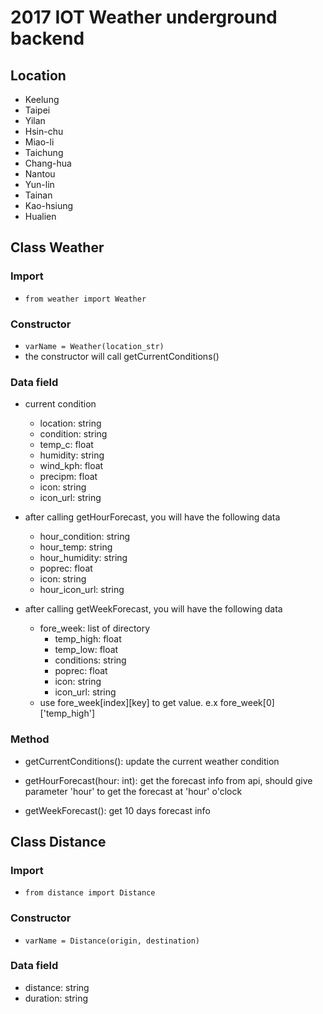 # 2017 IOT Weather underground backend

## Location
- Keelung
- Taipei
- Yilan
- Hsin-chu
- Miao-li
- Taichung
- Chang-hua
- Nantou
- Yun-lin
- Tainan
- Kao-hsiung
- Hualien

## Class Weather
### Import
- `from weather import Weather`

### Constructor
- `varName = Weather(location_str)`
- the constructor will call getCurrentConditions()

### Data field
- current condition
    - location: string
    - condition: string
    - temp_c: float
    - humidity: string
    - wind_kph: float
    - precipm: float
    - icon: string
    - icon_url: string

- after calling getHourForecast, you will have the following data
    - hour_condition: string
    - hour_temp: string
    - hour_humidity: string
    - poprec: float
    - icon: string
    - hour_icon_url: string

- after calling getWeekForecast, you will have the following data
    - fore_week: list of directory
        - temp_high: float
        - temp_low: float
        - conditions: string
        - poprec: float
        - icon: string
        - icon_url: string
    - use fore_week[index][key] to get value. e.x fore_week[0]['temp_high']

### Method
- getCurrentConditions(): update the current weather condition

- getHourForecast(hour: int): get the forecast info from api, should give parameter 'hour' to get the forecast at 'hour' o'clock

- getWeekForecast(): get 10 days forecast info

## Class Distance
### Import
- `from distance import Distance`

### Constructor
- `varName = Distance(origin, destination)`

### Data field
- distance: string
- duration: string

